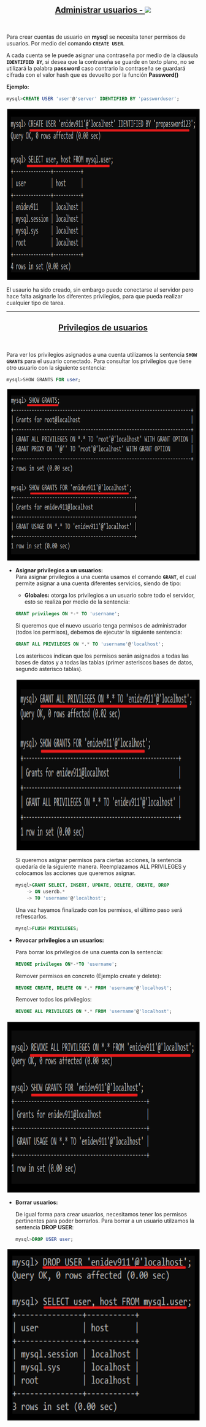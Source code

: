 [comment]: <> (Author: Marco Contreras Herrera)
[comment]: <> (Email: enidev911@gmail.com)

<h2 align="center">
  <u>Administrar usuarios -  </u>
  <img src="../../../../assets/ico/database_administrators_group.ico">
</h2>

<br>


Para crear cuentas de usuario en **mysql** se necesita tener permisos de usuarios. Por medio del comando **`CREATE USER`**. 

A cada cuenta se le puede asignar una contraseña por medio de la cláusula **`IDENTIFIED BY`**, si desea que la contraseña se guarde en texto plano, no se utilizará la palabra <strong>password</strong> caso contrario la contraseña se guardará cifrada con el valor hash que es devuelto por la función <strong>Password()</strong>   

<b>Ejemplo:</b>  

```sql
mysql>CREATE USER 'user'@'server' IDENTIFIED BY 'passworduser';
```

<p align="center">
    <img src="img/01_create_user.png" width="700" height="450">
</p>

El usaurio ha sido creado, sin embargo puede conectarse al servidor pero hace falta asignarle los diferentes privilegios, para que pueda realizar cualquier tipo de tarea.  

---


<h2 align="center"><u>Privilegios de usuarios</u></h2>

<br>

Para ver los privilegios asignados a una cuenta utilizamos la sentencia **`SHOW GRANTS`** para el usuario conectado. Para consultar los privilegios que tiene otro usuario con la siguiente sentencia:  

```sql
mysql>SHOW GRANTS FOR user;
```


<p align="center">
    <img src="img/02_show_privileges.png" width="700" height="450">
</p>


- **Asignar privilegios a un usuarios:**  
    Para asignar privilegios a una cuenta usamos el comando **`GRANT`**, el cual permite asignar a una cuenta diferentes servicios, siendo de tipo:  

    +   **Globales:** otorga los privilegios a un usuario sobre todo el servidor, esto se realiza por medio de la sentencia: 

    ```sql
    GRANT privileges ON *-* TO 'username';
    ```

    Si queremos que el nuevo usuario tenga permisos de administrador (todos los permisos), debemos de ejecutar la siguiente sentencia:  

    ```sql
    GRANT ALL PRIVILEGES ON *.* TO 'username'@'localhost';
    ```

    Los asteriscos indican que los permisos serán asignados a todas las bases de datos y a todas las tablas (primer asteriscos bases de datos, segundo asterisco tablas).


    <p align="center">
        <img src="img/03_assign_privileges.png" width="700" height="450">
    </p>

    Si queremos asignar permisos para ciertas acciones, la sentencia quedaría de la siguiente manera. Reemplazamos ALL PRIVILEGES y colocamos las acciones que queremos asignar.


    ```sql
    mysql>GRANT SELECT, INSERT, UPDATE, DELETE, CREATE, DROP
        -> ON userdb.*
        -> TO 'username'@'localhost';
    ```

    Una vez hayamos finalizado con los permisos, el último paso será refrescarlos. 

    ```sql
    mysql>FLUSH PRIVILEGES;
    ```

- **Revocar privilegios a un usuarios:**

    Para borrar los privilegios de una cuenta con la sentencia:

    ```sql
    REVOKE privileges ON*-*TO 'username';
    ```

    Remover permisos en concreto (Ejemplo create y delete):  

    ```sql
    REVOKE CREATE, DELETE ON *.* FROM 'username'@'localhost';
    ```

    Remover todos los privilegios:  

    ```sql
    REVOKE ALL PRIVILEGES ON *.* FROM 'username'@'localhost';
    ```

<p align="center">
    <img src="img/04_revoke_privileges.png" width="700" height="450">
</p>



- **Borrar usuarios:**  

    De igual forma para crear usuarios, necesitamos  tener los permisos pertinentes para poder borrarlos. Para borrar a un usuario utilzamos la sentencia **DROP USER**:  

    ```sql
    mysql>DROP USER user;
    ```

<p align="center">
    <img src="img/05_delete_user.png" width="700" height="450">
</p>
